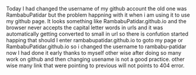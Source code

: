 Today I had changed the username of my github account
the old one was RambabuPatidar but the problem happning with it 
when i am using it to use my github page. 
It looks something like RambabuPatidar.github.io
and the browser never accepts the capital letter words in urls and it was automatically getting converted to small in url
so there is confution started happing that should I enter rambabupatidar.github.io to goto my page 
or RambabuPatidar.github.io so i changed the username to rambabu-patidar now 
I had done it early thanks to myself other wise after doing so many work on github and then changing usename is 
not a good practice. other wise many link that were pointing to previous will not points to 404 error.
